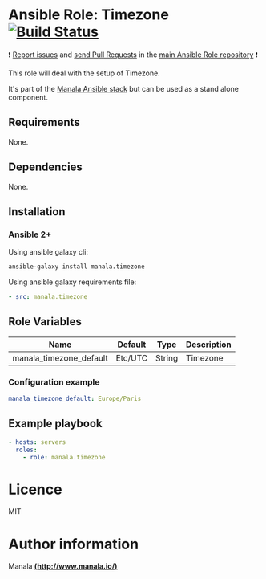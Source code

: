 # Ansible Role: Timezone [![Build Status](https://travis-ci.org/manala/ansible-role-timezone.svg?branch=master)](https://travis-ci.org/manala/ansible-role-timezone)

:exclamation: [Report issues](https://github.com/manala/ansible-roles/issues) and [send Pull Requests](https://github.com/manala/ansible-roles/pulls) in the [main Ansible Role repository](https://github.com/manala/ansible-roles) :exclamation:

This role will deal with the setup of Timezone.

It's part of the [Manala Ansible stack](http://www.manala.io) but can be used as a stand alone component.

## Requirements

None.

## Dependencies

None.

## Installation

### Ansible 2+

Using ansible galaxy cli:

```bash
ansible-galaxy install manala.timezone
```

Using ansible galaxy requirements file:

```yaml
- src: manala.timezone
```

## Role Variables

|Name|Default|Type|Description|
|----|-------|----|-----------|
|manala_timezone_default|Etc/UTC|String|Timezone|

### Configuration example

```yaml
manala_timezone_default: Europe/Paris
```

## Example playbook

```yaml
- hosts: servers
  roles:
    - role: manala.timezone
```

# Licence

MIT

# Author information

Manala [**(http://www.manala.io/)**](http://www.manala.io)
